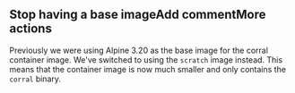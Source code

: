 ## Stop having a base imageAdd commentMore actions

Previously we were using Alpine 3.20 as the base image for the corral container image. We've switched to using the `scratch` image instead. This means that the container image is now much smaller and only contains the `corral` binary.
